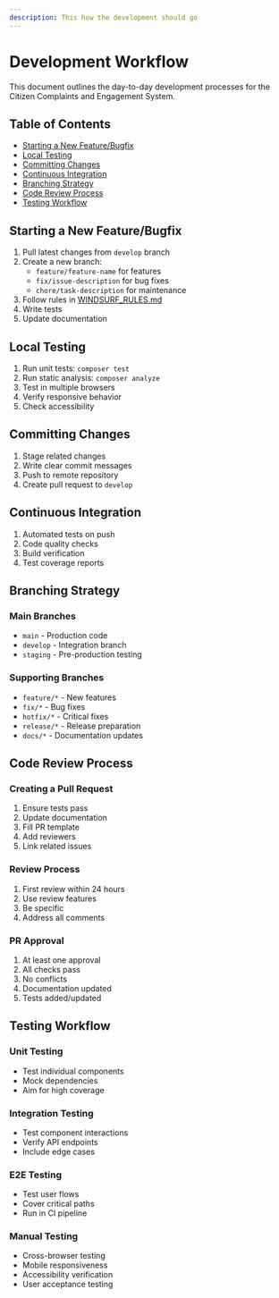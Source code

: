 ```yaml
---
description: This how the development should go
---
```


# Development Workflow

This document outlines the day-to-day development processes for the Citizen Complaints and Engagement System.

## Table of Contents
- [Starting a New Feature/Bugfix](#starting-a-new-featurebugfix)
- [Local Testing](#local-testing)
- [Committing Changes](#committing-changes)
- [Continuous Integration](#continuous-integration)
- [Branching Strategy](#branching-strategy)
- [Code Review Process](#code-review-process)
- [Testing Workflow](#testing-workflow)

## Starting a New Feature/Bugfix
1. Pull latest changes from `develop` branch
2. Create a new branch:
   - `feature/feature-name` for features
   - `fix/issue-description` for bug fixes
   - `chore/task-description` for maintenance
3. Follow rules in [WINDSURF_RULES.md](WINDSURF_RULES.md)
4. Write tests
5. Update documentation

## Local Testing
1. Run unit tests: `composer test`
2. Run static analysis: `composer analyze`
3. Test in multiple browsers
4. Verify responsive behavior
5. Check accessibility

## Committing Changes
1. Stage related changes
2. Write clear commit messages
3. Push to remote repository
4. Create pull request to `develop`

## Continuous Integration
1. Automated tests on push
2. Code quality checks
3. Build verification
4. Test coverage reports

## Branching Strategy

### Main Branches
- `main` - Production code
- `develop` - Integration branch
- `staging` - Pre-production testing

### Supporting Branches
- `feature/*` - New features
- `fix/*` - Bug fixes
- `hotfix/*` - Critical fixes
- `release/*` - Release preparation
- `docs/*` - Documentation updates

## Code Review Process

### Creating a Pull Request
1. Ensure tests pass
2. Update documentation
3. Fill PR template
4. Add reviewers
5. Link related issues

### Review Process
1. First review within 24 hours
2. Use review features
3. Be specific
4. Address all comments

### PR Approval
1. At least one approval
2. All checks pass
3. No conflicts
4. Documentation updated
5. Tests added/updated

## Testing Workflow

### Unit Testing
- Test individual components
- Mock dependencies
- Aim for high coverage

### Integration Testing
- Test component interactions
- Verify API endpoints
- Include edge cases

### E2E Testing
- Test user flows
- Cover critical paths
- Run in CI pipeline

### Manual Testing
- Cross-browser testing
- Mobile responsiveness
- Accessibility verification
- User acceptance testing
